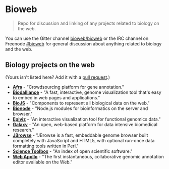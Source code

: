 # Bioweb
> Repo for discussion and linking of any projects related to biology on the web.

You can use the Gitter channel [bioweb/bioweb](http://gitter.im/bioweb/bioweb) or the IRC channel on Freenode [#bioweb](https://www.irccloud.com/#!/ircs://irc.freenode.net:6697/%23bioweb) for general discussion about anything related to biology and the web.

## Biology projects on the web
(Yours isn't listed here? Add it with a [pull request](https://help.github.com/articles/using-pull-requests).)

* **[Afra](http://afra.sbcs.qmul.ac.uk)** - "Crowdsourcing platform for gene annotation."
* **[Biodalliance](http://www.biodalliance.org)** - "A fast, interactive, genome visualization tool that's easy to embed in web pages and applications."
* **[BioJS](http://biojs.net)** - "Components to represent all biological data on the web."
* **[Bionode](http://bionode.io)** - "Node.js modules for bioinformatics on the server and browser."
* **[Epiviz](http://epiviz.github.io)** - "An interactive visualization tool for functional genomics data."
* **[Galaxy](http://galaxyproject.org)** - "An open, web-based platform for data intensive biomedical research."
* **[JBrowse](http://jbrowse.org)** - "JBrowse is a fast, embeddable genome browser built completely with JavaScript and HTML5, with optional run-once data formatting tools written in Perl."
* **[Science Toolbox](http://sciencetoolbox.org)** - "An index of open scientific software."
* **[Web Apollo](http://apollo.berkeleybop.org)** - "The first instantaneous, collaborative genomic annotation editor available on the Web."
